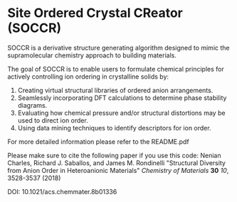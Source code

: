 # Site Ordered Crystal CReator (SOCCR)

SOCCR is a derivative structure generating algorithm designed to mimic the supramolecular chemistry approach to building materials.

The goal of SOCCR is to enable users to formulate chemical principles for actively controlling ion ordering in crystalline solids by: 

1. Creating virtual structural libraries of ordered anion arrangements.
2. Seamlessly incorporating DFT calculations to determine phase stability diagrams.
3. Evaluating how chemical pressure and/or structural distortions may be used to direct ion order. 
4. Using data mining techniques to identify descriptors for ion order.

For more detailed information please refer to the README.pdf

Please make sure to cite the following paper if you use this code:
Nenian Charles, Richard J. Saballos, and James M. Rondinelli "Structural Diversity from Anion Order in Heteroanionic Materials"
<em>Chemistry of Materials</em> **30** <em>10</em>, 3528-3537 (2018)

DOI: 10.1021/acs.chemmater.8b01336
